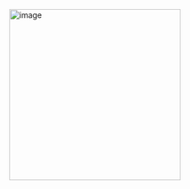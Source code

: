 <img width="307" alt="image" src="https://github.com/user-attachments/assets/db3db836-400b-430c-ae6b-ce6526a86d88">

